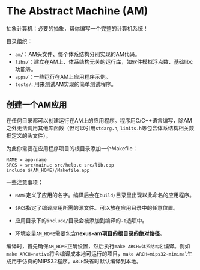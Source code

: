 # The Abstract Machine (AM)

抽象计算机：必要的抽象，帮你编写一个完整的计算机系统！

目录组织：

* `am/`：AM头文件、每个体系结构分别实现的AM代码。
* `libs/`：建立在AM上、体系结构无关的运行库，如软件模拟浮点数、基础libc功能等。
* `apps/`：一些运行在AM上应用程序示例。
* `tests/`: 用来测试AM实现的简单测试程序。

## 创建一个AM应用

在任何目录都可以创建运行在AM上的应用程序。程序用C/C++语言编写，除AM之外无法调用其他库函数（但可以引用`stdarg.h`, `limits.h`等包含体系结构相关数据定义的头文件）。

为此你需要在应用程序项目的根目录添加一个Makefile：

```
NAME = app-name
SRCS = src/main.c src/help.c src/lib.cpp
include $(AM_HOME)/Makefile.app
```

一些注意事项：

* `NAME`定义了应用的名字。编译后会在`build/`目录里出现以此命名的应用程序。
* `SRCS`指定了编译应用所需的源文件。可以放在应用目录中的任意位置。

* 应用目录下的`include/`目录会被添加到编译的`-I`选项中。
* 环境变量`AM_HOME`需要包含**nexus-am项目的根目录的绝对路径**。

编译时，首先确保`AM_HOME`正确设置，然后执行`make ARCH=体系结构名`编译。例如`make ARCH=native`将会编译成本地可运行的项目，`make ARCH=mips32-minimal`生成用于仿真的MIPS32程序。`ARCH`缺省时默认编译到本地。